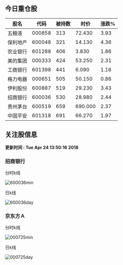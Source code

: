 
## 今日重仓股 

|股名|代码|被持数|时价|涨跌%|
|---|---|---|---|---|
|五粮液|000858|313|72.430|3.93|
|保利地产|600048|321|14.130|4.36|
|农业银行|601288|406|3.830|1.86|
|美的集团|000333|424|53.250|2.31|
|工商银行|601398|441|6.090|1.16|
|格力电器|000651|505|50.150|0.86|
|伊利股份|600887|519|29.230|3.43|
|招商银行|600036|530|28.980|2.44|
|贵州茅台|600519|659|690.000|2.37|
|中国平安|601318|691|66.270|1.97|

## 关注股信息
**更新时间 : Tue Apr 24 13:50:16 2018**
### 招商银行 
分时k线

![600036min](http://image.sinajs.cn/newchart/min/n/sh600036.gif)

日k线

![600036day](http://image.sinajs.cn/newchart/daily/n/sh600036.gif)

### 京东方Ａ 
分时k线

![000725min](http://image.sinajs.cn/newchart/min/n/sz000725.gif)

日k线

![000725day](http://image.sinajs.cn/newchart/daily/n/sz000725.gif)
